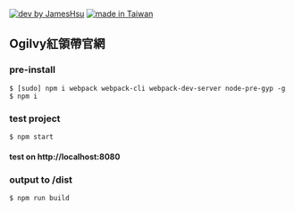 [![dev by JamesHsu](https://img.shields.io/badge/Dev%20by-Jameshsu1125-green)](https://github.com/jameshsu1125/)
[![made in Taiwan](https://img.shields.io/badge/Made%20in-Taiwan-orange)](https://github.com/jameshsu1125/)

## Ogilvy紅領帶官網


### pre-install

```
$ [sudo] npm i webpack webpack-cli webpack-dev-server node-pre-gyp -g
$ npm i
```

### test project

```
$ npm start
```

#### test on http://localhost:8080

### output to /dist

```
$ npm run build
```
